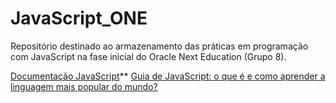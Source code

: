 # JavaScript_ONE

Repositório destinado ao armazenamento das práticas em programação com JavaScript na fase inicial do Oracle Next Education (Grupo 8).

[Documentação JavaScript](https://developer.mozilla.org/pt-BR/docs/Learn_web_development/Core/Scripting/What_is_JavaScript)\**
[Guia de JavaScript: o que é e como aprender a linguagem mais popular do mundo?](https://www.alura.com.br/artigos/javascript)
